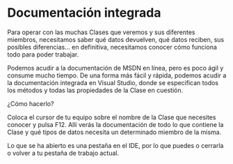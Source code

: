 # Documentación integrada

Para operar con las muchas Clases que veremos y sus diferentes miembros, necesitamos saber qué datos devuelven, qué datos reciben, sus posibles diferencias… en definitiva, necesitamos conocer cómo funciona todo para poder trabajar.

Podemos acudir a la documentación de MSDN en línea, pero es poco ágil y consume mucho tiempo. De una forma más fácil y rápida, podemos acudir a la documentación integrada en Visual Studio, donde se especifican todos los métodos y todas las propiedades de la Clase en cuestión.

¿Cómo hacerlo?

Coloca el cursor de tu equipo sobre el nombre de la Clase que necesites conocer y pulsa F12. Allí verás la documentación de todo lo que contiene la Clase y qué tipos de datos necesita un determinado miembro de la misma.

Lo que se ha abierto es una pestaña en el IDE, por lo que puedes o cerrarla o volver a tu pestaña de trabajo actual.
